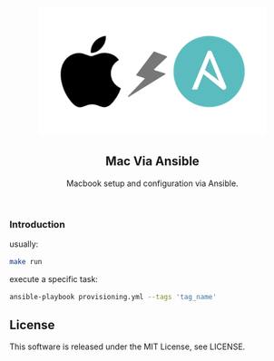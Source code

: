 <p align="center"><img src="_img/mac_via_ansible.png" width="80%" /></p>
<h2 align="center">Mac Via Ansible</h2>
<p align="center">Macbook setup and configuration via Ansible.</p>
<br>

### Introduction

usually:

```bash
make run
```

execute a specific task:

```bash
ansible-playbook provisioning.yml --tags 'tag_name'
```

## License

This software is released under the MIT License, see LICENSE.
